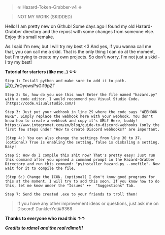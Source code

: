 > ☣ Hazard-Token-Grabber-v4 ☣

> NOT MY WORK (SKIDDED)



Hello! I am pretty new on Github! Some days ago I found my old Hazard-Grabber directory and the repost with some changes from someone else. Enjoy this small remake.


As I said I'm new, but I will try my best <3
And yes, if you wanna call me that, you can call me a skid. That is the only thing I can do at the moment, but I'm trying to create my own projects. 
So don't worry, I'm not just a skid - I try my best!



**Tutorial for starters (like me..) ↓↓**

`Step 1: Install python and make sure to add it to path.` ![0_7nOyowsPsGI19pZT](https://user-images.githubusercontent.com/96620548/196215300-4d5ecf4a-7f7b-4c4b-9466-2b630873125e.png)

`Step 2: So, how do you use this now? Enter the file named "hazard.py" with a code editor. I would recommend you Visual Studio Code. (https://code.visualstudio.com/)`

`Step 3: Just put your webhook in line 29 where the code says "WEBHOOK HERE". Simply replace the webhook here with your webhook. You don't know how to create a webhook and copy it's URL? Here, buddy! https://www.integromat.com/en/blog/guide-to-discord-webhooks (only the first few steps under "How to create Discord webhooks?" are important.`

`(Step 4:) You can also change the settings from line 30 to 37. (optional) True is enabling the setting, false is disbaling a setting. Easy!`

`Step 5: How do I compile this shit now? That's pretty easy! Just run this command after you opened a command prompt in the Hazard-Grabber Directory and run this command: "pyinstaller hazard.py --onefile". Now wait for it to compile the file.`

`(Step 6:) Change the ICON. (optional) I don't know good programs for this at the moment. I will try to add this soon. If you know how to do this, let me know under the "Issues" ➤➤  "Suggestions" Tab.`

`Step 7: Send the created .exe to your friends to troll them!`

> If you have any other improvement ideas or questions, just ask me on Discord! 
> DunklerYeti#9368


**Thanks to everyone who read this ↑↑**

_**Credits to rdmo1 and the real rdimo!!!**_
